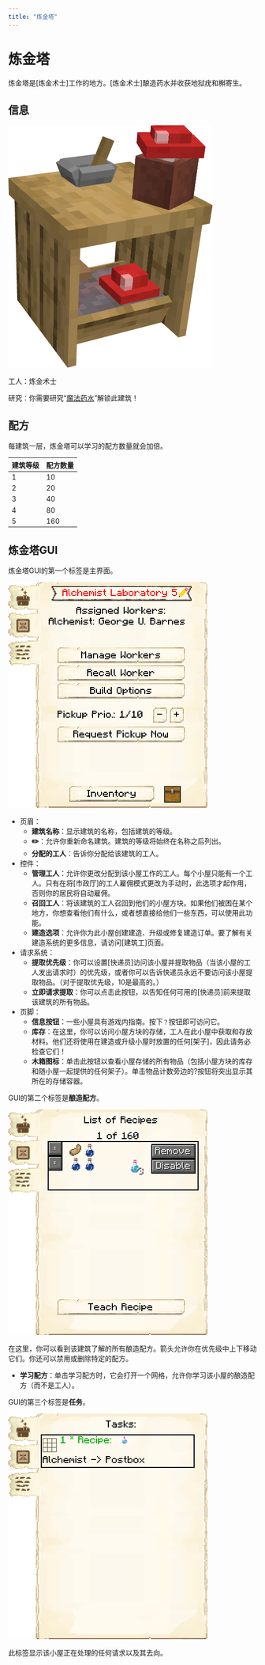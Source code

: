 ```yaml
---
title: "炼金塔"
---
```

<!-- @include: ../temp.md -->
# 炼金塔
炼金塔是[炼金术士]工作的地方。[炼金术士]酿造药水并收获地狱疣和槲寄生。

## 信息

![](/assets/image/buildings/alchemist.png)

工人：炼金术士

研究：你需要研究“[魔法药水](../Systems/research#technologymagicpotions)”解锁此建筑！

## 配方
每建筑一层，炼金塔可以学习的配方数量就会加倍。

| 建筑等级 | 配方数量 |
|----------------------|-------------------|
| 1                    | 10                |
| 2                    | 20                |
| 3                    | 40                |
| 4                    | 80                |
| 5                    | 160               |

## 炼金塔GUI

炼金塔GUI的第一个标签是主界面。

![](/assets/image/gui/buildings/alchemist/main.png)

+ 页眉：
    + **建筑名称**：显示建筑的名称，包括建筑的等级。
    + **:pencil2:**：允许你重新命名建筑。建筑的等级将始终在名称之后列出。
    + **分配的工人**：告诉你分配给该建筑的工人。
+ 控件：
    + **管理工人**：允许你更改分配到该小屋工作的工人。每个小屋只能有一个工人。只有在将[市政厅]的工人雇佣模式更改为手动时，此选项才起作用，否则你的居民将自动雇佣。
    + **召回工人**：将该建筑的工人召回到他们的小屋方块。如果他们被困在某个地方，你想查看他们有什么，或者想直接给他们一些东西，可以使用此功能。
    + **建造选项**：允许你为此小屋创建建造、升级或修复建造订单。要了解有关建造系统的更多信息，请访问[建筑工]页面。
+ 请求系统：
    + **提取优先级**：你可以设置[快递员]访问该小屋并提取物品（当该小屋的工人发出请求时）的优先级，或者你可以告诉快递员永远不要访问该小屋提取物品。（对于提取优先级，10是最高的。）
    + **立即请求提取**：你可以点击此按钮，以告知任何可用的[快递员]前来提取该建筑的所有物品。
+ 页脚：
    + **信息按钮**：一些小屋具有游戏内指南。按下`？`按钮即可访问它。
    + **库存**：在这里，你可以访问小屋方块的存储，工人在此小屋中获取和存放材料。他们还将使用在建造或升级小屋时放置的任何[架子]，因此请务必检查它们！
    + **木箱图标**：单击此按钮以查看小屋存储的所有物品（包括小屋方块的库存和随小屋一起提供的任何架子）。单击物品计数旁边的?按钮将突出显示其所在的存储容器。

GUI的第二个标签是**酿造配方**。

![](/assets/image/gui/buildings/alchemist/brewing-recipes.png)

在这里，你可以看到该建筑了解的所有酿造配方。箭头允许你在优先级中上下移动它们。你还可以禁用或删除特定的配方。

* **学习配方**：单击学习配方时，它会打开一个网格，允许你学习该小屋的酿造配方（而不是工人）。

GUI的第三个标签是**任务**。

![](/assets/image/gui/buildings/alchemist/tasks.png)

此标签显示该小屋正在处理的任何请求以及其去向。